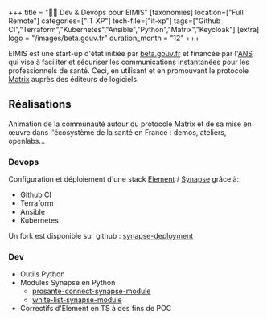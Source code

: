 +++
title = "🧑‍⚕ Dev & Devops pour EIMIS"
[taxonomies]
location=["Full Remote"]
categories=["IT XP"]
tech-file=["it-xp"]
tags=["Github CI","Terraform","Kubernetes","Ansible","Python","Matrix","Keycloak"]
[extra]
logo = "/images/beta.gouv.fr"
duration_month = "12"
+++

EIMIS est une start-up d'état initiée par [beta.gouv.fr](https://beta.gouv.fr/) et financée par l'[ANS](https://esante.gouv.fr/) qui vise à faciliter et sécuriser les communications instantanées pour les professionnels de santé. Ceci, en utilisant et en promouvant le protocole [Matrix](https://matrix.org) auprès des éditeurs de logiciels.

<!-- more -->

## Réalisations

Animation de la communauté autour du protocole Matrix et de sa mise en œuvre dans l'écosystème de la santé en France : demos, ateliers, openlabs...

### Devops

Configuration et déploiement d'une stack [Element](https://github.com/element-hq/element-web) / [Synapse](https://github.com/element-hq/synapse) grâce à:

- Github CI
- Terraform
- Ansible
- Kubernetes

Un fork est disponible sur github : [synapse-deployment](https://github.com/ad2ien/synapse-deployment)

### Dev

- Outils Python
- Modules Synapse en Python
  - [prosante-connect-synapse-module](https://github.com/ad2ien/prosante-connect-synapse-module)
  - [white-list-synapse-module](https://github.com/ad2ien/white-list-synapse-module)
- Correctifs d'Element en TS à des fins de POC
